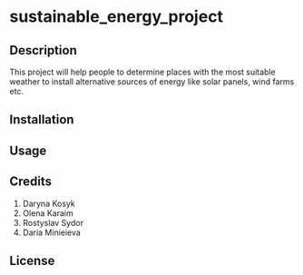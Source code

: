 # sustainable_energy_project

## Description
This project will help people to determine places with the most suitable weather to install alternative sources of energy like solar panels, wind farms etc.  

## Installation

## Usage

## Credits
1. Daryna Kosyk
2. Olena Karaim
3. Rostyslav Sydor
4. Daria Minieieva

## License
